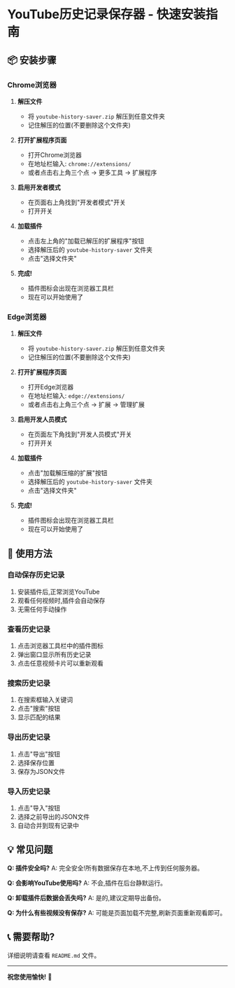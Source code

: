 # YouTube历史记录保存器 - 快速安装指南

## 📦 安装步骤

### Chrome浏览器

1. **解压文件**
   - 将 `youtube-history-saver.zip` 解压到任意文件夹
   - 记住解压的位置(不要删除这个文件夹)

2. **打开扩展程序页面**
   - 打开Chrome浏览器
   - 在地址栏输入: `chrome://extensions/`
   - 或者点击右上角三个点 → 更多工具 → 扩展程序

3. **启用开发者模式**
   - 在页面右上角找到"开发者模式"开关
   - 打开开关

4. **加载插件**
   - 点击左上角的"加载已解压的扩展程序"按钮
   - 选择解压后的 `youtube-history-saver` 文件夹
   - 点击"选择文件夹"

5. **完成!**
   - 插件图标会出现在浏览器工具栏
   - 现在可以开始使用了

### Edge浏览器

1. **解压文件**
   - 将 `youtube-history-saver.zip` 解压到任意文件夹
   - 记住解压的位置(不要删除这个文件夹)

2. **打开扩展程序页面**
   - 打开Edge浏览器
   - 在地址栏输入: `edge://extensions/`
   - 或者点击右上角三个点 → 扩展 → 管理扩展

3. **启用开发人员模式**
   - 在页面左下角找到"开发人员模式"开关
   - 打开开关

4. **加载插件**
   - 点击"加载解压缩的扩展"按钮
   - 选择解压后的 `youtube-history-saver` 文件夹
   - 点击"选择文件夹"

5. **完成!**
   - 插件图标会出现在浏览器工具栏
   - 现在可以开始使用了

## 🎯 使用方法

### 自动保存历史记录
1. 安装插件后,正常浏览YouTube
2. 观看任何视频时,插件会自动保存
3. 无需任何手动操作

### 查看历史记录
1. 点击浏览器工具栏中的插件图标
2. 弹出窗口显示所有历史记录
3. 点击任意视频卡片可以重新观看

### 搜索历史记录
1. 在搜索框输入关键词
2. 点击"搜索"按钮
3. 显示匹配的结果

### 导出历史记录
1. 点击"导出"按钮
2. 选择保存位置
3. 保存为JSON文件

### 导入历史记录
1. 点击"导入"按钮
2. 选择之前导出的JSON文件
3. 自动合并到现有记录中

## 💡 常见问题

**Q: 插件安全吗?**
A: 完全安全!所有数据保存在本地,不上传到任何服务器。

**Q: 会影响YouTube使用吗?**
A: 不会,插件在后台静默运行。

**Q: 卸载插件后数据会丢失吗?**
A: 是的,建议定期导出备份。

**Q: 为什么有些视频没有保存?**
A: 可能是页面加载不完整,刷新页面重新观看即可。

## 📞 需要帮助?

详细说明请查看 `README.md` 文件。

---

**祝您使用愉快!** 🎉

